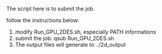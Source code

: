 The script here is to submit the job.

follow the instructions below:
1. modify Run_GPU_2DES.sh, especially PATH informations
2. submit the job: qsub Run_GPU_2DES.sh
3. The output files will generate to ../2d_output
